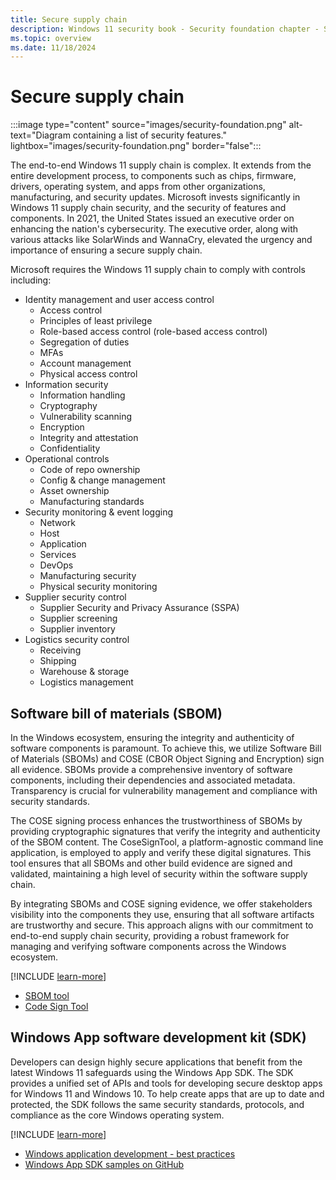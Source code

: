```yaml
---
title: Secure supply chain
description: Windows 11 security book - Security foundation chapter - Secure supply chain.
ms.topic: overview
ms.date: 11/18/2024
---
```


# Secure supply chain

:::image type="content" source="images/security-foundation.png" alt-text="Diagram containing a list of security features." lightbox="images/security-foundation.png" border="false":::

The end-to-end Windows 11 supply chain is complex. It extends from the entire development process, to components such as chips, firmware, drivers, operating system, and apps from other organizations, manufacturing, and security updates. Microsoft invests significantly in Windows 11 supply chain security, and the security of features and components. In 2021, the United States issued an executive order on enhancing the nation's cybersecurity. The executive order, along with various attacks like SolarWinds and WannaCry, elevated the urgency and importance of ensuring a secure supply chain.

Microsoft requires the Windows 11 supply chain to comply with controls including:

- Identity management and user access control
  - Access control
  - Principles of least privilege
  - Role-based access control (role-based access control)
  - Segregation of duties
  - MFAs
  - Account management
  - Physical access control
- Information security
  - Information handling
  - Cryptography
  - Vulnerability scanning
  - Encryption
  - Integrity and attestation
  - Confidentiality
- Operational controls
  - Code of repo ownership
  - Config & change management
  - Asset ownership
  - Manufacturing standards
- Security monitoring & event logging
  - Network
  - Host
  - Application
  - Services
  - DevOps
  - Manufacturing security
  - Physical security monitoring
- Supplier security control
  - Supplier Security and Privacy Assurance (SSPA)
  - Supplier screening
  - Supplier inventory
- Logistics security control
  - Receiving
  - Shipping
  - Warehouse & storage
  - Logistics management

## Software bill of materials (SBOM)

In the Windows ecosystem, ensuring the integrity and authenticity of software components is paramount. To achieve this, we utilize Software Bill of Materials (SBOMs) and COSE (CBOR Object Signing and Encryption) sign all evidence. SBOMs provide a comprehensive inventory of software components, including their dependencies and associated metadata. Transparency is crucial for vulnerability management and compliance with security standards.

The COSE signing process enhances the trustworthiness of SBOMs by providing cryptographic signatures that verify the integrity and authenticity of the SBOM content. The CoseSignTool, a platform-agnostic command line application, is employed to apply and verify these digital signatures. This tool ensures that all SBOMs and other build evidence are signed and validated, maintaining a high level of security within the software supply chain.

By integrating SBOMs and COSE signing evidence, we offer stakeholders visibility into the components they use, ensuring that all software artifacts are trustworthy and secure. This approach aligns with our commitment to end-to-end supply chain security, providing a robust framework for managing and verifying software components across the Windows ecosystem.

[!INCLUDE [learn-more](includes/learn-more.md)]

- [SBOM tool](https://github.com/microsoft/sbom-tool)
- [Code Sign Tool](https://github.com/microsoft/CoseSignTool)

## Windows App software development kit (SDK)

Developers can design highly secure applications that benefit from the latest Windows 11 safeguards using the Windows App SDK. The SDK provides a unified set of APIs and tools for developing secure desktop apps for Windows 11 and Windows 10. To help create apps that are up to date and protected, the SDK follows the same security standards, protocols, and compliance as the core Windows operating system.

[!INCLUDE [learn-more](includes/learn-more.md)]

- [Windows application development - best practices](/windows/apps/get-started/best-practices)
- [Windows App SDK samples on GitHub](https://github.com/microsoft/WindowsAppSDK-Samples)